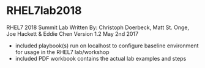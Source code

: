 # RHEL7lab2018
RHEL7 2018 Summit Lab
Written By: Christoph Doerbeck, Matt St. Onge, Joe Hackett & Eddie Chen
Version 1.2 May 2nd 2017
* included playbook(s) run on localhost to configure baseline environment for usage in the RHEL7 lab/workshop
* included PDF workbook contains the actual lab examples and steps
